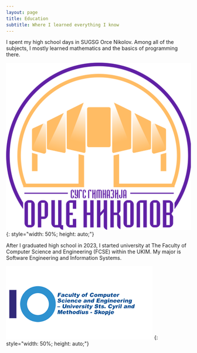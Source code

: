 ```yaml
---
layout: page
title: Education
subtitle: Where I learned everything I know
---
```


I spent my high school days in SUGSG Orce Nikolov. Among all of the subjects, I mostly learned mathematics and the basics of programming there.

![High School](/assets/img/high-school-image.jpg) {: style="width: 50%; height: auto;"}

After I graduated high school in 2023, I started university at The Faculty of Computer Science and Engineering (FCSE) within the UKIM. My major is Software Engineering and Information Systems.

![University](/assets/img/university-image.jpg) {: style="width: 50%; height: auto;"}
